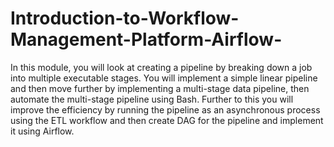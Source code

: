 # Introduction-to-Workflow-Management-Platform-Airflow-
 In this module, you will look at creating a pipeline by breaking down a job into multiple executable stages. You will implement a simple linear pipeline and then move further by implementing a multi-stage data pipeline, then automate the multi-stage pipeline using Bash. Further  to this you will improve the efficiency by running  the pipeline as an asynchronous process using the ETL workflow and then create DAG for the pipeline and implement it using Airflow.
